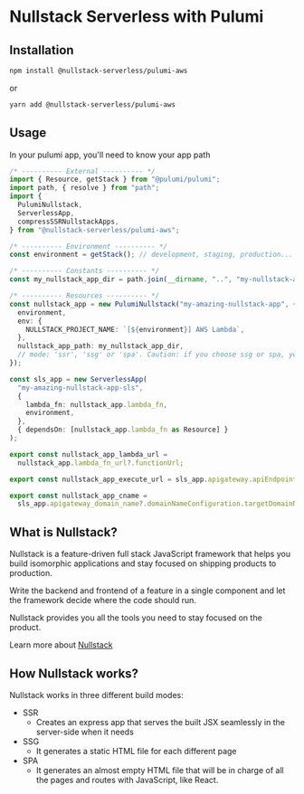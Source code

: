 # Nullstack Serverless with Pulumi

## Installation

```bash
npm install @nullstack-serverless/pulumi-aws
```

or

```bash
yarn add @nullstack-serverless/pulumi-aws
```

## Usage

In your pulumi app, you'll need to know your app path

```ts
/* ---------- External ---------- */
import { Resource, getStack } from "@pulumi/pulumi";
import path, { resolve } from "path";
import {
  PulumiNullstack,
  ServerlessApp,
  compressSSRNullstackApps,
} from "@nullstack-serverless/pulumi-aws";

/* ---------- Environment ---------- */
const environment = getStack(); // development, staging, production...

/* ---------- Constants ---------- */
const my_nullstack_app_dir = path.join(__dirname, "..", "my-nullstack-app");

/* ---------- Resources ---------- */
const nullstack_app = new PulumiNullstack("my-amazing-nullstack-app", {
  environment,
  env: {
    NULLSTACK_PROJECT_NAME: `[${environment}] AWS Lambda`,
  },
  nullstack_app_path: my_nullstack_app_dir,
  // mode: 'ssr', 'ssg' or 'spa'. Caution: if you choose ssg or spa, your built nullstack-app folder should be 'ssg' or 'spa'!
});

const sls_app = new ServerlessApp(
  "my-amazing-nullstack-app-sls",
  {
    lambda_fn: nullstack_app.lambda_fn,
    environment,
  },
  { dependsOn: [nullstack_app.lambda_fn as Resource] }
);

export const nullstack_app_lambda_url =
  nullstack_app.lambda_fn_url?.functionUrl;

export const nullstack_app_execute_url = sls_app.apigateway.apiEndpoint;

export const nullstack_app_cname =
  sls_app.apigateway_domain_name?.domainNameConfiguration.targetDomainName;
```

## What is Nullstack?

Nullstack is a feature-driven full stack JavaScript framework that helps you build isomorphic applications and stay focused on shipping products to production.

Write the backend and frontend of a feature in a single component and let the framework decide where the code should run.

Nullstack provides you all the tools you need to stay focused on the product.

Learn more about [Nullstack](https://nullstack.app)

## How Nullstack works?

Nullstack works in three different build modes:

- SSR
  - Creates an express app that serves the built JSX seamlessly in the server-side when it needs
- SSG
  - It generates a static HTML file for each different page
- SPA
  - It generates an almost empty HTML file that will be in charge of all the pages and routes with JavaScript, like React.
